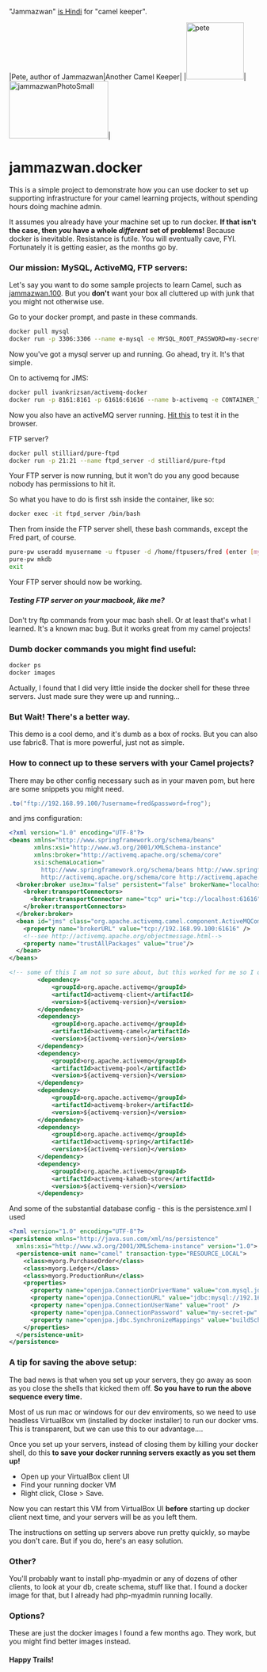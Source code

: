 "Jammazwan" [is Hindi](href="https://books.google.com/books?id=_kWROaer5UsC&amp;pg=PA1138&amp;lpg=PA1138&amp;dq=jammazwan+camel+keeper+hindi&amp;source=bl&amp;ots=7FaF5BXK_F&amp;sig=Cg-U5ORP3dHrFycaCFvo34GdpZ0&amp;hl=en&amp;sa=X&amp;ved=0ahUKEwj8v4OV3YbNAhVjpIMKHSYUB_oQ6AEIHDAA#v=onepage&amp;q=jammazwan%20camel%20keeper%20hindi&amp;f=false) for "camel keeper".

|Pete, author of Jammazwan|Another Camel Keeper|
|<img class="style-svg" src="https://betterologist.net/wp-content/uploads/2016/05/pete-300x297.jpg" alt="pete" width="116" height="115" />|<img class="style-svg" src="https://betterologist.net/wp-content/uploads/2016/05/jammazwanPhotoSmall.png" alt="jammazwanPhotoSmall" width="200" height="116" />|

# jammazwan.docker

This is a simple project to demonstrate how you can use docker to set up supporting infrastructure for your camel learning projects, without spending hours doing machine admin.

It assumes you already have your machine set up to run docker. **If that isn't the case, then _you_ have a whole _different_ set of problems!** Because docker is inevitable. Resistance is futile. You will eventually cave, FYI. Fortunately it is getting easier, as the months go by.

### Our mission: MySQL, ActiveMQ, FTP servers:

Let's say you want to do some sample projects to learn Camel, such as [jammazwan.100](https://github.com/jammazwan/jammazwan.100). But you **don't** want your box all cluttered up with junk that you might not otherwise use.

Go to your docker prompt, and paste in these commands.

```bash
docker pull mysql
docker run -p 3306:3306 --name e-mysql -e MYSQL_ROOT_PASSWORD=my-secret-pw -e MYSQL_DATABASE=squid -d mysql
```
Now you've got a mysql server up and running. Go ahead, try it. It's that simple.

On to activemq for JMS:

```bash
docker pull ivankrizsan/activemq-docker
docker run -p 8161:8161 -p 61616:61616 --name b-activemq -e CONTAINER_TIMEZONE=America/Chicago -d ivankrizsan/activemq-docker
```

Now you also have an activeMQ server running. [Hit this](http://192.168.99.100:8161/admin/) to test it in the browser. 

FTP server?

```bash    
docker pull stilliard/pure-ftpd
docker run -p 21:21 --name ftpd_server -d stilliard/pure-ftpd
```

Your FTP server is now running, but it won't do you any good because nobody has permissions to hit it.

So what you have to do is first ssh inside the container, like so:

```bash
docker exec -it ftpd_server /bin/bash
```

Then from inside the FTP server shell, these bash commands, except the Fred part, of course.

```bash
pure-pw useradd myusername -u ftpuser -d /home/ftpusers/fred (enter [myuserpassword] twice for pw)
pure-pw mkdb
exit
```

Your FTP server should now be working. 

##### Testing FTP server on your macbook, like me? 

Don't try ftp commands from your mac bash shell. Or at least that's what I learned. It's a known mac bug. But it works great from my camel projects!

### Dumb docker commands you might find useful:

```bash
docker ps
docker images
```

Actually, I found that I did very little inside the docker shell for these three servers. Just made sure they were up and running...

### But Wait! There's a better way.

This demo is a cool demo, and it's dumb as a box of rocks. But you can also use fabric8. That is more powerful, just not as simple. 

### How to connect up to these servers with your Camel projects?

There may be other config necessary such as in your maven pom, but here are some snippets you might need.

```java
.to("ftp://192.168.99.100/?username=fred&password=frog");
```

and jms configuration:

```xml
<?xml version="1.0" encoding="UTF-8"?>
<beans xmlns="http://www.springframework.org/schema/beans"
       xmlns:xsi="http://www.w3.org/2001/XMLSchema-instance"
       xmlns:broker="http://activemq.apache.org/schema/core"
       xsi:schemaLocation="
         http://www.springframework.org/schema/beans http://www.springframework.org/schema/beans/spring-beans-2.5.xsd
         http://activemq.apache.org/schema/core http://activemq.apache.org/schema/core/activemq-core.xsd">
  <broker:broker useJmx="false" persistent="false" brokerName="localhost">
    <broker:transportConnectors>
      <broker:transportConnector name="tcp" uri="tcp://localhost:61616" />
    </broker:transportConnectors>
  </broker:broker>
  <bean id="jms" class="org.apache.activemq.camel.component.ActiveMQComponent">
    <property name="brokerURL" value="tcp://192.168.99.100:61616" />
    <!--see http://activemq.apache.org/objectmessage.html-->
    <property name="trustAllPackages" value="true"/>
  </bean>
</beans>
```

```xml
<!-- some of this I am not so sure about, but this worked for me so I quit messing with it -->
        <dependency>
            <groupId>org.apache.activemq</groupId>
            <artifactId>activemq-client</artifactId>
            <version>${activemq-version}</version>
        </dependency>
        <dependency>
            <groupId>org.apache.activemq</groupId>
            <artifactId>activemq-camel</artifactId>
            <version>${activemq-version}</version>
        </dependency>
        <dependency>
            <groupId>org.apache.activemq</groupId>
            <artifactId>activemq-pool</artifactId>
            <version>${activemq-version}</version>
        </dependency>
        <dependency>
            <groupId>org.apache.activemq</groupId>
            <artifactId>activemq-broker</artifactId>
            <version>${activemq-version}</version>
        </dependency>
        <dependency>
            <groupId>org.apache.activemq</groupId>
            <artifactId>activemq-spring</artifactId>
            <version>${activemq-version}</version>
        </dependency>
        <dependency>
            <groupId>org.apache.activemq</groupId>
            <artifactId>activemq-kahadb-store</artifactId>
            <version>${activemq-version}</version>
        </dependency>
```

And some of the substantial database config - this is the persistence.xml I used

```xml
<?xml version="1.0" encoding="UTF-8"?>
<persistence xmlns="http://java.sun.com/xml/ns/persistence" 
  xmlns:xsi="http://www.w3.org/2001/XMLSchema-instance" version="1.0">
  <persistence-unit name="camel" transaction-type="RESOURCE_LOCAL">
    <class>myorg.PurchaseOrder</class>
    <class>myorg.Ledger</class>
    <class>myorg.ProductionRun</class>
    <properties>
      <property name="openjpa.ConnectionDriverName" value="com.mysql.jdbc.Driver" />
      <property name="openjpa.ConnectionURL" value="jdbc:mysql://192.168.99.100:3306/squid" />
      <property name="openjpa.ConnectionUserName" value="root" />
      <property name="openjpa.ConnectionPassword" value="my-secret-pw" />
      <property name="openjpa.jdbc.SynchronizeMappings" value="buildSchema" />
    </properties>
  </persistence-unit>
</persistence>
```
### A tip for saving the above setup:

The bad news is that when you set up your servers, they go away as soon as you close the shells that kicked them off. **So you have to run the above sequence every time.**

Most of us run mac or windows for our dev enviroments, so we need to use headless VirtualBox vm (installed by docker installer) to run our docker vms. This is transparent, but we can use this to our advantage....

Once you set up your servers, instead of closing them by killing your docker shell, do this **to save your docker running servers exactly as you set them up!**

 * Open up your VirtualBox client UI
 * Find your running docker VM
 * Right click, Close > Save.

Now you can restart this VM from VirtualBox UI **before** starting up docker client next time, and your servers will be as you left them.

The instructions on setting up servers above run pretty quickly, so maybe you don't care. But if you do, here's an easy solution.

### Other?

You'll probably want to install php-myadmin or any of dozens of other clients, to look at your db, create schema, stuff like that. I found a docker image for that, but I already had php-myadmin running locally.

### Options?

These are just the docker images I found a few months ago. They work, but you might find better images instead.

#### Happy Trails!
